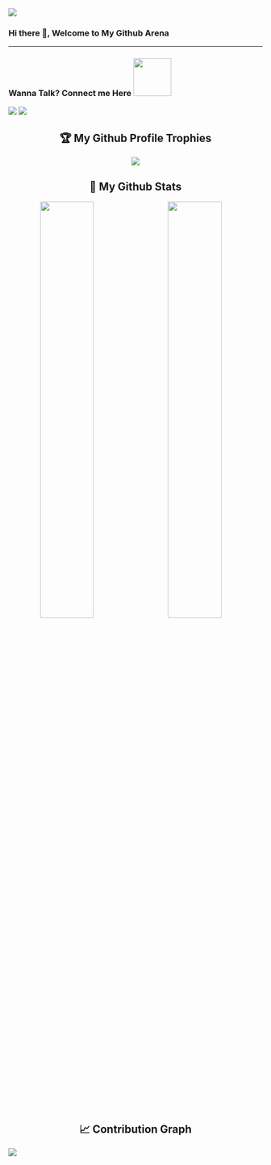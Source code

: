 <img src="https://api.visitorbadge.io/api/visitors?path=https%3A%2F%2Fgithub.com%2Fshanky-ced%2Fshanky-ced&label=VISITORS&labelColor=%23007EC6&countColor=%23ggg" />

### Hi there 👋, Welcome to My Github Arena

<hr>
<h3> Wanna Talk? Connect me Here <img src='https://raw.githubusercontent.com/ShahriarShafin/ShahriarShafin/main/Assets/handshake.gif' width="75">
</h3>
<a href="https://www.linkedin.com/in/shashankrai01/"><img src="https://img.shields.io/badge/LinkedIn-0077B5?style=for-the-badge&logo=linkedin&logoColor=white"/></a>
<a href="https://twitter.com/Shashankrai11"><img src="https://img.shields.io/badge/Twitter-0077B5?style=for-the-badge&logo=twitter&logoColor=white"/></a>


<h2 align="center"> 🏆 My Github Profile Trophies</h2>

<div align="center">
<a href="https://github.com/shanky-ced">
<img src="https://github-profile-trophy.vercel.app/?username=shanky-ced&count_private=true&include_all_commits=true&theme=dracula&margin-w=20&no-frame=true" />
</a>
</div>

<h2 align="center"> 📓 My Github Stats </h2>
<div align="center">
  <img width="46%" align="left" src="https://github-readme-stats.vercel.app/api?username=shanky-ced&count_private=true&include_all_commits=true&show_icons=true&theme=radical&hide_border=true" />
  <img width="46%" src="https://github-readme-streak-stats.herokuapp.com/?user=shanky-ced&show_icons=true&theme=dark&hide_border=true&count_private=true" />
<!--   <img src="https://github-readme-stats.vercel.app/api/top-langs/?username=shanky-ced" /> -->
</div>

<h2 align="center"> 📈 Contribution Graph </h2>
<a href="https://github.com/shanky-ced/shanky-ced">
  <img src="https://github-readme-activity-graph.cyclic.app/graph?username=shanky-ced&theme=github-compact" />
</a>
